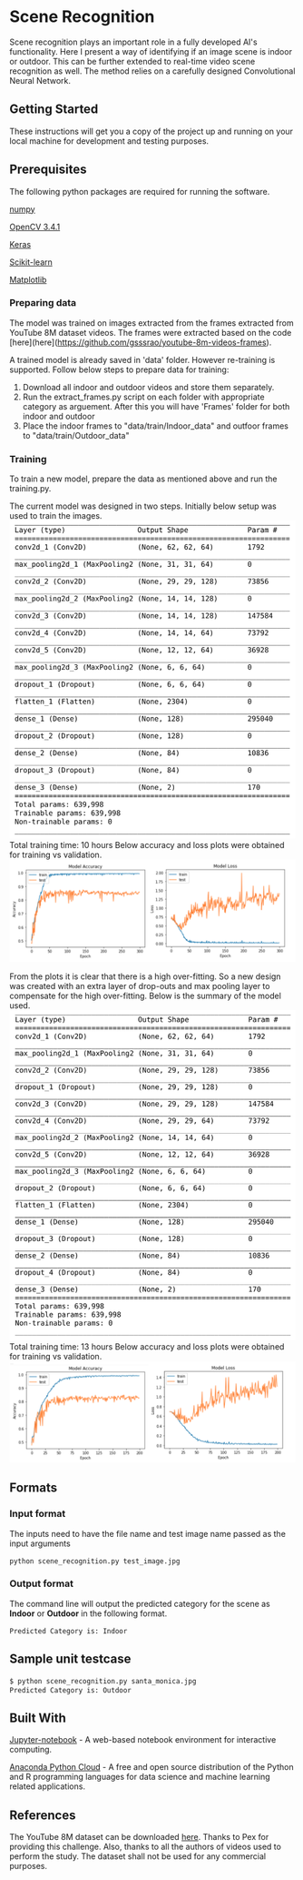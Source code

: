 # Scene Recognition

Scene recognition plays an important role in a fully developed AI's functionality. Here I present a way of identifying if an image scene is indoor or outdoor. This can be further extended to real-time video scene recognition as well. The method relies on a carefully designed Convolutional Neural Network.

## Getting Started
These instructions will get you a copy of the project up and running on your local machine for development and testing purposes.

## Prerequisites
The following python packages are required for running the software.

[numpy](http://www.numpy.org/)

[OpenCV 3.4.1](https://github.com/opencv/opencv)

[Keras](https://keras.io/)

[Scikit-learn](http://scikit-learn.org/stable/documentation.html)

[Matplotlib](https://matplotlib.org/contents.html)

### Preparing data
The model was trained on images extracted from the frames extracted from YouTube 8M dataset videos. The frames were extracted based on the code [here](here](https://github.com/gsssrao/youtube-8m-videos-frames). 

A trained model is already saved in 'data' folder. However re-training is supported. Follow below steps to prepare data for training:
1. Download all indoor and outdoor videos and store them separately.
2. Run the extract_frames.py script on each folder with appropriate category as arguement. After this you will have 'Frames' folder for both indoor and outdoor
3. Place the indoor frames to "data/train/Indoor_data" and outfoor frames to "data/train/Outdoor_data"


### Training
To train a new model, prepare the data as mentioned above and run the training.py.

The current model was designed in two steps. Initially below setup was used to train the images.
![alt text](https://raw.githubusercontent.com/shreyagu/Scene_Recognition/master/data/initial_nw.png)
Total training time: 10 hours
Below accuracy and loss plots were obtained for training vs validation.
![alt text](https://raw.githubusercontent.com/shreyagu/Scene_Recognition/master/data/initial_nw_plot.png)

From the plots it is clear that there is a high over-fitting. So a new design was created with an extra layer of drop-outs and max pooling layer to compensate for the high over-fitting. Below is the summary of the model used.
![alt text](https://raw.githubusercontent.com/shreyagu/Scene_Recognition/master/data/final_nw.png)
Total training time: 13 hours
Below accuracy and loss plots were obtained for training vs validation.
![alt text](https://raw.githubusercontent.com/shreyagu/Scene_Recognition/master/data/final_nw_plot.png)


## Formats

### Input format
The inputs need to have the file name and test image name passed as the input arguments

```
python scene_recognition.py test_image.jpg
```

### Output format
The command line will output the predicted category for the scene as **Indoor** or **Outdoor** in the following format.
```
Predicted Category is: Indoor
```

## Sample unit testcase
```
$ python scene_recognition.py santa_monica.jpg
Predicted Category is: Outdoor
```

## Built With
[Jupyter-notebook](http://jupyter.org/) - A web-based notebook environment for interactive computing.

[Anaconda Python Cloud](https://anaconda.org/anaconda/python) - A free and open source distribution of the Python and R programming languages for data science and machine learning related applications.

## References
The YouTube 8M dataset can be downloaded [here](https://research.google.com/youtube8m/download.html). 
Thanks to Pex for providing this challenge.
Also, thanks to all the authors of videos used to perform the study. The dataset shall not be used for any commercial purposes.
